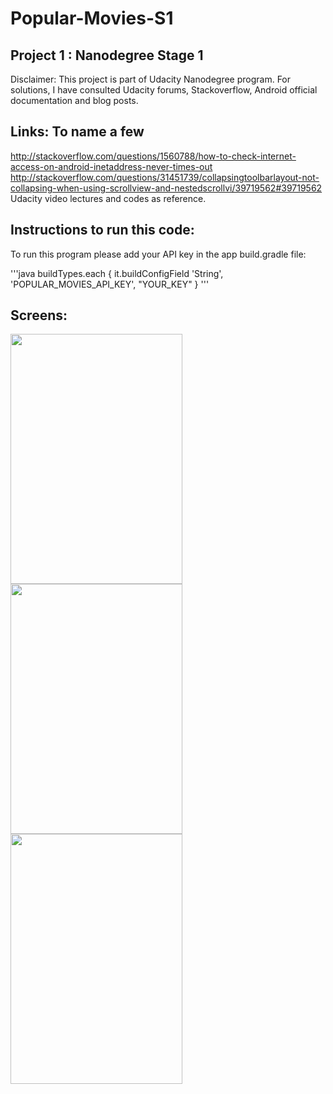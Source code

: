 # Popular-Movies-S1

Project 1 : Nanodegree Stage 1
------------------------------

Disclaimer: 
This project is part of Udacity Nanodegree program. For solutions, I have consulted Udacity forums, Stackoverflow, 
Android official documentation and blog posts.

Links: To name a few
---------------------
http://stackoverflow.com/questions/1560788/how-to-check-internet-access-on-android-inetaddress-never-times-out
<br>http://stackoverflow.com/questions/31451739/collapsingtoolbarlayout-not-collapsing-when-using-scrollview-and-nestedscrollvi/39719562#39719562</br>
Udacity video lectures and codes as reference.

Instructions to run this code:
------------------------------
To run this program please add your API key in the app build.gradle file:

'''java
buildTypes.each {
            it.buildConfigField 'String', 'POPULAR_MOVIES_API_KEY', "YOUR_KEY"
        }
'''

Screens:
--------
<img src="https://www.dropbox.com/s/454hcv718emo1kb/device-2016-09-28-010534.png?dl=1" width="275" height="400" />  <img src="https://www.dropbox.com/s/q51bnxye9v8ield/device-2016-09-28-010457.png?dl=1" width="275" height="400" /> <img src="https://www.dropbox.com/s/0ajvrczndrn8a9y/device-2016-10-05-133929.png?dl=1" width="275" height="400" />


